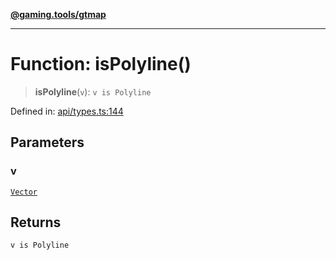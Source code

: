 [**@gaming.tools/gtmap**](README.md)

***

# Function: isPolyline()

> **isPolyline**(`v`): `v is Polyline`

Defined in: [api/types.ts:144](https://github.com/gamingtools/gt-map/blob/456675b84d19e7c9d557294c3b19a4bb0dcd9d51/packages/gtmap/src/api/types.ts#L144)

## Parameters

### v

[`Vector`](TypeAlias.Vector.md)

## Returns

`v is Polyline`
